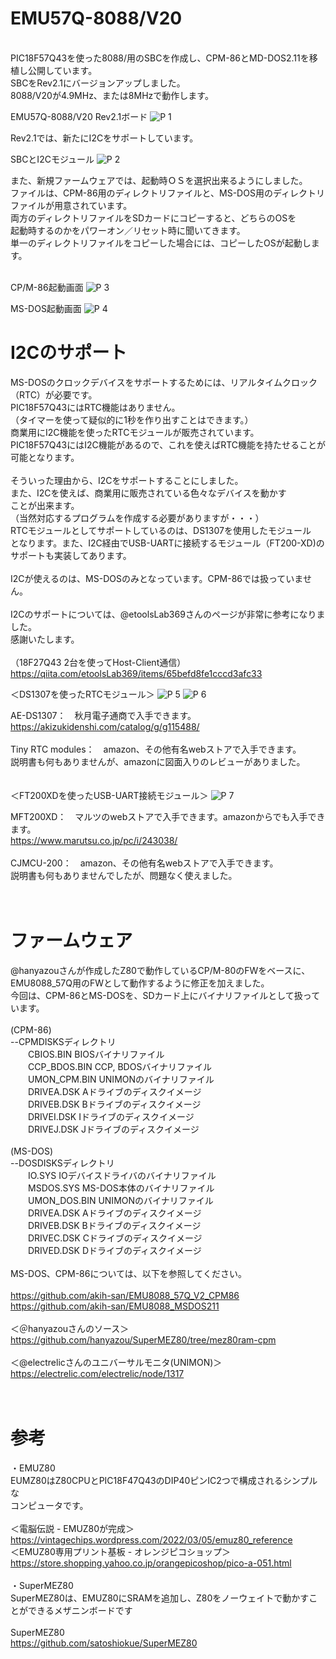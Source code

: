 # EMU57Q-8088/V20<br>
<br>
PIC18F57Q43を使った8088/用のSBCを作成し、CPM-86とMD-DOS2.11を移植し公開しています。<br>
SBCをRev2.1にバージョンアップしました。<br>
8088/V20が4.9MHz、または8MHzで動作します。<br>

EMU57Q-8088/V20 Rev2.1ボード
![P 1](photo/P1020507.JPG)

Rev2.1では、新たにI2Cをサポートしています。<br>

SBCとI2Cモジュール
![P 2](photo/P1020510.JPG)

また、新規ファームウェアでは、起動時ＯＳを選択出来るようにしました。<br>
ファイルは、CPM-86用のディレクトリファイルと、MS-DOS用のディレクトリ<br>
ファイルが用意されています。<br>
両方のディレクトリファイルをSDカードにコピーすると、どちらのOSを<br>
起動時するのかをパワーオン／リセット時に聞いてきます。<br>
単一のディレクトリファイルをコピーした場合には、コピーしたOSが起動します。<br>
<br>

CP/M-86起動画面
![P 3](photo/selectCPM.png)

MS-DOS起動画面
![P 4](photo/selectMSDOS.png)

# I2Cのサポート<br>
MS-DOSのクロックデバイスをサポートするためには、リアルタイムクロック<br>
（RTC）が必要です。<br>
PIC18F57Q43にはRTC機能はありません。<br>
（タイマーを使って疑似的に1秒を作り出すことはできます。）<br>
商業用にI2C機能を使ったRTCモジュールが販売されています。<br>
PIC18F57Q43にはI2C機能があるので、これを使えばRTC機能を持たせることが可能となります。<br>
<br>
そういった理由から、I2Cをサポートすることにしました。<br>
また、I2Cを使えば、商業用に販売されている色々なデバイスを動かす<br>
ことが出来ます。<br>
（当然対応するプログラムを作成する必要がありますが・・・）<br>
RTCモジュールとしてサポートしているのは、DS1307を使用したモジュール<br>
となります。また、I2C経由でUSB-UARTに接続するモジュール（FT200-XD)の<br>
サポートも実装してあります。<br>
<br>
I2Cが使えるのは、MS-DOSのみとなっています。CPM-86では扱っていません。<br>
<br>
I2Cのサポートについては、@etoolsLab369さんのページが非常に参考になりました。<br>
感謝いたします。<br>
<br>
（18F27Q43 2台を使ってHost-Client通信）<br>
https://qiita.com/etoolsLab369/items/65befd8fe1cccd3afc33


＜DS1307を使ったRTCモジュール＞
![P 5](photo/P1020512.JPG)
![P 6](photo/P1020513.JPG)

AE-DS1307：　秋月電子通商で入手できます。<br>
https://akizukidenshi.com/catalog/g/g115488/<br>
<br>
Tiny RTC modules：　amazon、その他有名webストアで入手できます。<br>
説明書も何もありませんが、amazonに図面入りのレビューがありました。<br>
<br>
<br>
＜FT200XDを使ったUSB-UART接続モジュール＞
![P 7](photo/P1020511.JPG)

MFT200XD：　マルツのwebストアで入手できます。amazonからでも入手できます。<br>
https://www.marutsu.co.jp/pc/i/243038/<br>
<br>
CJMCU-200：　amazon、その他有名webストアで入手できます。<br>
説明書も何もありませんでしたが、問題なく使えました。<br>
<br>
<br>
# ファームウェア
@hanyazouさんが作成したZ80で動作しているCP/M-80のFWをベースに、<br>
EMU8088_57Q用のFWとして動作するように修正を加えました。<br>
今回は、CPM-86とMS-DOSを、SDカード上にバイナリファイルとして扱っています。<br>
<br>
(CPM-86)<br>
--CPMDISKSディレクトリ<br>
　　CBIOS.BIN        BIOSバイナリファイル<br>
　　CCP_BDOS.BIN     CCP, BDOSバイナリファイル<br>
　　UMON_CPM.BIN     UNIMONのバイナリファイル<br>
　　DRIVEA.DSK       Aドライブのディスクイメージ<br>
　　DRIVEB.DSK       Bドライブのディスクイメージ<br>
　　DRIVEI.DSK       Iドライブのディスクイメージ<br>
　　DRIVEJ.DSK       Jドライブのディスクイメージ<br>
<br>
(MS-DOS)<br>
--DOSDISKSディレクトリ<br>
　　IO.SYS           IOデバイスドライバのバイナリファイル<br>
　　MSDOS.SYS        MS-DOS本体のバイナリファイル<br>
　　UMON_DOS.BIN     UNIMONのバイナリファイル<br>
　　DRIVEA.DSK       Aドライブのディスクイメージ<br>
　　DRIVEB.DSK       Bドライブのディスクイメージ<br>
　　DRIVEC.DSK       Cドライブのディスクイメージ<br>
　　DRIVED.DSK       Dドライブのディスクイメージ<br>
<br>
MS-DOS、CPM-86については、以下を参照してください。<br>
<br>
https://github.com/akih-san/EMU8088_57Q_V2_CPM86
https://github.com/akih-san/EMU8088_MSDOS211
<br>
<br>
＜＠hanyazouさんのソース＞<br>
https://github.com/hanyazou/SuperMEZ80/tree/mez80ram-cpm<br>
<br>
＜@electrelicさんのユニバーサルモニタ(UNIMON)＞<br>
https://electrelic.com/electrelic/node/1317<br>
<br>
<br>
# 参考
・EMUZ80<br>
EUMZ80はZ80CPUとPIC18F47Q43のDIP40ピンIC2つで構成されるシンプルな<br>
コンピュータです。<br>
<br>
＜電脳伝説 - EMUZ80が完成＞  <br>
https://vintagechips.wordpress.com/2022/03/05/emuz80_reference  <br>
＜EMUZ80専用プリント基板 - オレンジピコショップ＞  <br>
https://store.shopping.yahoo.co.jp/orangepicoshop/pico-a-051.html<br>
<br>
・SuperMEZ80<br>
SuperMEZ80は、EMUZ80にSRAMを追加し、Z80をノーウェイトで動かすことができるメザニンボードです<br>
<br>
SuperMEZ80<br>
https://github.com/satoshiokue/SuperMEZ80<br>
<br>
